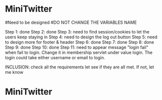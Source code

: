 # MiniTwitter

#Need to be designed
#DO NOT CHANGE THE VARIABLES NAME


Step 1: done
Step 2: done
Step 3: need to find session/cookies to let the users keep staying in
Step 4: need to design the log out button
Step 5: need to design more for footer & header
Step 6: done
Step 7: done
Step 8: done
Step 9: done
Step 10: done
Step 11: need to appear message "login fail" when fail to login. Change it in membership servlet under value login.
The login could take either username or email to login.

INCLUSION: check all the requirements let see if they are all met. If not, let me know
# MiniTwitter
